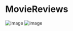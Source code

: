 # MovieReviews
![image](https://github.com/masonlonoff/MovieReviews/assets/117112918/cd7d0917-45df-4c4e-83df-f114b2cf36a1)
![image](https://github.com/masonlonoff/MovieReviews/assets/117112918/3c377807-c399-4cd0-84e0-8a8fc000565a)



